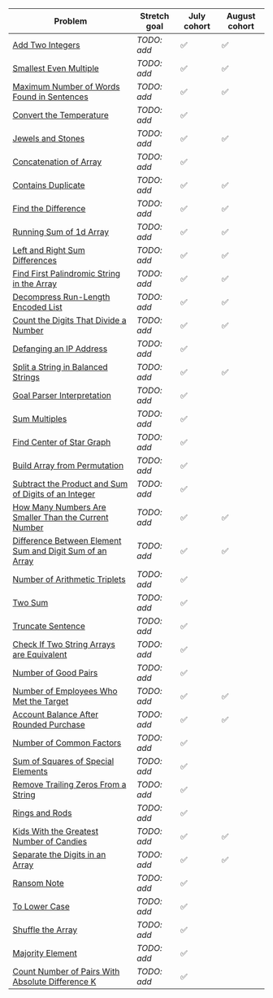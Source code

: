 |Problem|Stretch goal|July cohort|August cohort|
|-|-|-|-|
|[Add Two Integers](https://leetcode.com/problems/add-two-integers/)|_TODO: add_|✅|✅|
|[Smallest Even Multiple](https://leetcode.com/problems/smallest-even-multiple/)|_TODO: add_|✅|✅|
|[Maximum Number of Words Found in Sentences](https://leetcode.com/problems/maximum-number-of-words-found-in-sentences/)|_TODO: add_|✅|✅|
|[Convert the Temperature](https://leetcode.com/problems/convert-the-temperature/)|_TODO: add_|✅||
|[Jewels and Stones](https://leetcode.com/problems/jewels-and-stones/)|_TODO: add_|✅|✅|
|[Concatenation of Array](https://leetcode.com/problems/concatenation-of-array/)|_TODO: add_|✅||
|[Contains Duplicate](https://leetcode.com/problems/contains-duplicate/)|_TODO: add_|✅|✅|
|[Find the Difference](https://leetcode.com/problems/find-the-difference/)|_TODO: add_|✅|✅|
|[Running Sum of 1d Array](https://leetcode.com/problems/running-sum-of-1d-array/)|_TODO: add_|✅|✅|
|[Left and Right Sum Differences](https://leetcode.com/problems/left-and-right-sum-differences/)|_TODO: add_|✅|✅|
|[Find First Palindromic String in the Array](https://leetcode.com/problems/find-first-palindromic-string-in-the-array/)|_TODO: add_|✅|✅|
|[Decompress Run-Length Encoded List](https://leetcode.com/problems/decompress-run-length-encoded-list/)|_TODO: add_|✅|✅|
|[Count the Digits That Divide a Number](https://leetcode.com/problems/count-the-digits-that-divide-a-number/)|_TODO: add_|✅|✅|
|[Defanging an IP Address](https://leetcode.com/problems/defanging-an-ip-address/)|_TODO: add_|✅||
|[Split a String in Balanced Strings](https://leetcode.com/problems/split-a-string-in-balanced-strings/)|_TODO: add_|✅|✅|
|[Goal Parser Interpretation](https://leetcode.com/problems/goal-parser-interpretation/)|_TODO: add_|✅||
|[Sum Multiples](https://leetcode.com/problems/sum-multiples/)|_TODO: add_|✅||
|[Find Center of Star Graph](https://leetcode.com/problems/find-center-of-star-graph/)|_TODO: add_|✅||
|[Build Array from Permutation](https://leetcode.com/problems/build-array-from-permutation/)|_TODO: add_|✅||
|[Subtract the Product and Sum of Digits of an Integer](https://leetcode.com/problems/subtract-the-product-and-sum-of-digits-of-an-integer/)|_TODO: add_|✅||
|[How Many Numbers Are Smaller Than the Current Number](https://leetcode.com/problems/how-many-numbers-are-smaller-than-the-current-number/)|_TODO: add_|✅|✅|
|[Difference Between Element Sum and Digit Sum of an Array](https://leetcode.com/problems/difference-between-element-sum-and-digit-sum-of-an-array/)|_TODO: add_|✅|✅|
|[Number of Arithmetic Triplets](https://leetcode.com/problems/number-of-arithmetic-triplets/)|_TODO: add_|✅||
|[Two Sum](https://leetcode.com/problems/two-sum/)|_TODO: add_|✅||
|[Truncate Sentence](https://leetcode.com/problems/truncate-sentence/)|_TODO: add_|✅||
|[Check If Two String Arrays are Equivalent](https://leetcode.com/problems/check-if-two-string-arrays-are-equivalent/)|_TODO: add_|✅||
|[Number of Good Pairs](https://leetcode.com/problems/number-of-good-pairs/)|_TODO: add_|✅||
|[Number of Employees Who Met the Target](https://leetcode.com/problems/number-of-employees-who-met-the-target/)|_TODO: add_|✅|✅|
|[Account Balance After Rounded Purchase](https://leetcode.com/problems/account-balance-after-rounded-purchase/)|_TODO: add_|✅|✅|
|[Number of Common Factors](https://leetcode.com/problems/number-of-common-factors/)|_TODO: add_|✅||
|[Sum of Squares of Special Elements](https://leetcode.com/problems/sum-of-squares-of-special-elements/)|_TODO: add_|✅||
|[Remove Trailing Zeros From a String](https://leetcode.com/problems/remove-trailing-zeros-from-a-string/)|_TODO: add_|✅||
|[Rings and Rods](https://leetcode.com/problems/rings-and-rods/)|_TODO: add_|✅||
|[Kids With the Greatest Number of Candies](https://leetcode.com/problems/kids-with-the-greatest-number-of-candies/)|_TODO: add_|✅|✅|
|[Separate the Digits in an Array](https://leetcode.com/problems/separate-the-digits-in-an-array/)|_TODO: add_|✅|✅|
|[Ransom Note](https://leetcode.com/problems/ransom-note/)|_TODO: add_|✅||
|[To Lower Case](https://leetcode.com/problems/to-lower-case/)|_TODO: add_|✅||
|[Shuffle the Array](https://leetcode.com/problems/shuffle-the-array/)|_TODO: add_|✅||
|[Majority Element](https://leetcode.com/problems/majority-element/)|_TODO: add_|✅||
|[Count Number of Pairs With Absolute Difference K](https://leetcode.com/problems/count-number-of-pairs-with-absolute-difference-k/)|_TODO: add_|✅||
